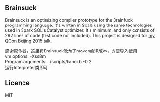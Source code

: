 ## Brainsuck

Brainsuck is an optimizing compiler prototype for the Brainfuck programming language.  It's written in Scala using the same technologies used in Spark SQL's Catalyst optimizer.  It's minimum, and only consists of 292 lines of code (test code not included).  This project is designed for [my QCon Beijing 2015 talk][1].

感谢原作者，这里将Brainsuck改为了maven编译版本，方便导入使用  
vm options: -Xss8m  
Program arguments: ../scripts/hanoi.b -0 2  
运行Interpreter类即可

## Licence

MIT

[1]: https://www.slideshare.net/liancheng/dive-into-catalyst
[2]: http://calmerthanyouare.org/2015/01/07/optimizing-brainfuck.html
